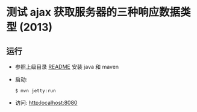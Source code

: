 # 测试 ajax 获取服务器的三种响应数据类型 (2013)

## 运行

- 参照上级目录 [README](https://github.com/GnohiSiaM/demos/blob/master/java/README.md) 安装 java 和 maven

- 启动:

    ```
    $ mvn jetty:run
    ```

- 访问: <http:localhost:8080>
